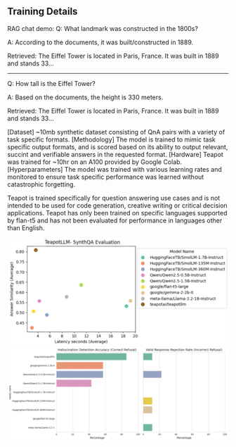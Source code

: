 ## Training Details

RAG chat demo:
Q: What landmark was constructed in the 1800s?

A: According to the documents, it was built/constructed in 1889.

Retrieved: The Eiffel Tower is located in Paris, France. It was built in 1889 and stands 33...

---

Q: How tall is the Eiffel Tower?

A: Based on the documents, the height is 330 meters.

Retrieved: The Eiffel Tower is located in Paris, France. It was built in 1889 and stands 33...

[Dataset] ~10mb synthetic dataset consisting of QnA pairs with a variety of task specific formats.
[Methodology] The model is trained to mimic task specific output formats, and is scored based on its ability to output relevant, succint and verifiable answers in the requested format.
[Hardware] Teapot was trained for ~10hr on an A100 provided by Google Colab.
[Hyperparameters] The model was trained with various learning rates and monitored to ensure task specific performance was learned without catastrophic forgetting.

Teapot is trained specifically for question answering use cases and is not intended to be used for code generation, creative writing or critical decision applications. Teapot has only been trained on specific languages supported by flan-t5 and has not been evaluated for performance in languages other than English.

<img src="./synthqa_eval.jpg">
<img src="./hallucination_metrics.png">
